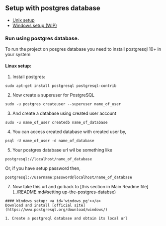 ## Setup with postgres database

  * [Unix setup](#unix_pg)
  * [Windows setup (WIP)](#windows_pg)

### Run using postgres database. <a id='pg'></a>
To run the project on posgres database you need to install postgresql 10+ in your system

#### Linux setup: <a id='unix_pg'></a>
1. Install postgres:

```
sudo apt-get install postgresql postgresql-contrib
```

2. Now create a superuser for PostgreSQL

```
sudo -u postgres createuser --superuser name_of_user
```

3. And create a database using created user account

```
sudo -u name_of_user createdb name_of_database
```

4. You can access created database with created user by,

```
psql -U name_of_user -d name_of_database
```

5. Your postgres database url wil be something like

```
postgresql://localhost/name_of_database
```
Or, if you have setup password then,

```
postgresql://username:password@localhost/name_of_database
```

7. Now take this url and go back to [this section in Main Readme file](../README.md#setting up-the-postgres-databse)

```
#### Windows setup: <a id='windows_pg'></a>
Download and install [official site](https://www.postgresql.org/download/windows/)

1. Create a postgreql database and obtain its local url
